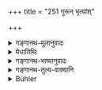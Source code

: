 +++
title = "251 गुरून् भृत्यांश्"

+++

<details><summary>गङ्गानथ-मूलानुवादः</summary>

For the purpose of bringing relief to his teachers and dependents, and for the purpose of honoring the gods and guests, he may accept gifts from all persons; but he shall not derive from them satisfaction for himself.—(251)
</details>

<details><summary>मेधातिथिः</summary>

**गुरव** उपदेशातिदेशैर् बहवः । **भृत्या** आश्रिताः स्मृत्यन्तरे तु संख्याताः । 

- वृद्धौ तु मातापितरौ भार्या साध्वी सुतः शिशुः । (म्ध् ११.५ अद्देद् वेर्से)[^३०१]

तान् उद्धर्तुम् इच्छुः क्षुधावसन्नान् । **देवतातिथींश्** **चार्चिष्यन्** नित्यकर्मसंपत्यर्थम् इत्यर्थः । **सर्वतः प्रतिगृह्णीयात्** साधुभ्यो ऽसाधुभ्यश् च । **न तु तृप्येत् स्वयं ततः** । तृप्तिः क्षुन्निवृत्तिर् उपभोगश् च, तन् न कुर्यात् । गुर्वादिप्रयोजनम् एव तद् ग्रहीतव्यं न त्व् आत्मार्थम् ॥ ४.२५१ ॥

_कथं तर्ह्य् आत्मा यापयितव्यः । अत आह ।_
</details>

<details><summary>गङ्गानथ-भाष्यानुवादः</summary>

‘*Teachers*;’—the plural form is used, in view of some persons teaching directly, and others only indirectly, by implication.

‘*Dependents*,’—those who have a right to be maintained by him; these are enumerated in another *Smṛti* text as follows:—‘Aged parents, the well-conducted wife and the infant child.’

‘*For the purpose of bringing relief to these*’—when they are suffering from hunger;—‘*and for the purpose of honouring the gods and guests*;— that is, for the sake of due accomplishment of his daily duties.

‘*He may accept gifts from all persons*’—good or bad.

‘*But he shall not derive from them satisfaction for himself*.’—‘*Satisfaction*’ here stands for *relieving hunger* and other forms of enjoyment; these he shall not do. That is, such gifts shall be accepted only for the sake of Teachers and others, and never for his own sake.—(251)

“How, then, is the man to maintain himself?” In answer to this, we have the following:—
</details>

<details><summary>गङ्गानथ-तुल्य-वाक्यानि</summary>

*Vaśiṣṭha* (14.10).—(Same as Manu, with slight variants.)

*Viṣṇu* (57.13).—(Same as Manu, but reading ‘*pitṛdevatāḥ*’ in place of
‘*devatātithīn*.’)

*Gautama* (17.4).—‘For the maintaining of the father, the Gods, the
Teacher and the dependants,—it is ditferent.’

*Āpastamba* (1.7.21).—‘Some people hold that for the sake of the teacher
the acceptance of gifts even from Śūdras and Ugras is sanctioned by the
scriptures.’

*Yājñavalkya* (1.216).—‘For the worshipping of gods and guests, and for
the sake of one’s teacher and dependants, and for one’s own livelihood,
one may accept gifts from all.’

*Aṅgiras* (Aparārka, p. 408).—‘For the teacher, for guests and for
dependants one may accept food from the Śūdra; but he himself shall not
partake of it.’
</details>

<details><summary>Bühler</summary>

251	He who desires to relieve his Gurus and those whom he is bound to maintain, or wishes to honour the gods and guests, may accept (gifts) from anybody; but he must not satisfy his (own hunger) with such (presents).
</details>

